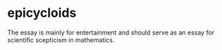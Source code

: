 # epicycloids
The essay is mainly for entertainment and should serve as an essay  for scientific scepticism in mathematics.
